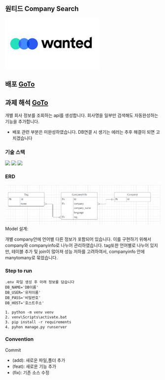 ## 원티드 Company Search
<img src="./source/wanted.png" alt="wanted">

## 배포 [GoTo](http://13.124.82.97:8000)

## 과제 해석 [GoTo](https://www.notion.so/Wanted_Company_Search-5aa21858d1c24632a3f3811644b67414)
개별 회사 정보를 조회하는 api를 생성합니다. 회사명을 일부만 검색해도 자동완성하는 기능을 추가합니다.
* 배포 관련 부분은 미완성하였습니다. DB연결 시 생기는 에러는 추후 해결이 되면 고치겠습니다

### 기술 스택
<img src="https://img.shields.io/badge/Python-3776AB?style=flat-square&logo=Python&logoColor=white"/> <img src="https://img.shields.io/badge/Django-092E20?style=flat-square&logo=Django&logoColor=white"/> <img src="https://img.shields.io/badge/PostgreSQL-4169E1?style=flat-square&logo=PostgreSQL&logoColor=white"/>

### ERD
<img src="./source/erd.png" alt="erd">
Model 설계:

개별 company안에 언어별 다른 정보가 포함되어 있습니다.
이를 구현하기 위해서 company와 companyinfo로 나누어 관리하였습니다. tag또한 언어별로 나누어
있지만, 테이블 추가 및 join이 많아져 성능 저하를 고려하여서, companyinfo 안에 manytomany로 묶었습니다.


### Step to run
~~~
.env 파일 생성 후 아래 정보를 담습니다
DB_NAME='DB이름'
DB_USER='유저이름'
DB_PASS='비밀번호'
DB_HOST='호스트주소'
~~~
~~~
1. python -m venv venv
2. venv\Scripts\activate.bat
3. pip install -r requirements
4. pyhon manage.py runserver
~~~

### Convention
Commit
- (add): 새로운 파일,폴더 추가
- (feat): 새로운 기능 추가
- (fix): 기존 소스 수정

